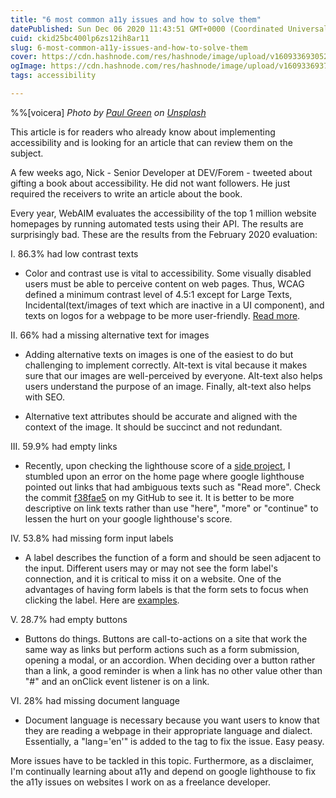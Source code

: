 ```yaml
---
title: "6 most common a11y issues and how to solve them"
datePublished: Sun Dec 06 2020 11:43:51 GMT+0000 (Coordinated Universal Time)
cuid: ckid25bc400lp6zs12ih8ar11
slug: 6-most-common-a11y-issues-and-how-to-solve-them
cover: https://cdn.hashnode.com/res/hashnode/image/upload/v1609336930527/VSi6OCd_c.jpeg
ogImage: https://cdn.hashnode.com/res/hashnode/image/upload/v1609336937693/TCCHN-L3-.jpeg
tags: accessibility

---
```


%%[voicera]
*<span>Photo by <a href="https://unsplash.com/@pgreen1983?utm_source=unsplash&amp;utm_medium=referral&amp;utm_content=creditCopyText">Paul Green</a> on <a href="https://unsplash.com/s/photos/accessibility?utm_source=unsplash&amp;utm_medium=referral&amp;utm_content=creditCopyText">Unsplash</a></span>*

This article is for readers who already know about implementing accessibility and is looking for an article that can review them on the subject.

A few weeks ago, Nick - Senior Developer at DEV/Forem - tweeted about gifting a book about accessibility. He did not want followers. He just required the receivers to write an article about the book. 

Every year, WebAIM evaluates the accessibility of the top 1 million website homepages by running automated tests using their API. The results are surprisingly bad. These are the results from the February 2020 evaluation:

I. 86.3% had low contrast texts

- Color and contrast use is vital to accessibility.  Some visually disabled users must be able to perceive content on web pages. Thus, WCAG defined a minimum contrast level of 4.5:1 except for Large Texts, Incidental(text/images of text which are inactive in a UI component), and texts on logos for a webpage to be more user-friendly. [Read more](https://webaim.org/articles/contrast/#ratio).

II. 66% had a missing alternative text for images

- Adding alternative texts on images is one of the easiest to do but challenging to implement correctly. Alt-text is vital because it makes sure that our images are well-perceived by everyone. Alt-text also helps users understand the purpose of an image. Finally, alt-text also helps with SEO.

- Alternative text attributes should be accurate and aligned with the context of the image. It should be succinct and not redundant.

III. 59.9% had empty links

- Recently, upon checking the lighthouse score of a [side project](http://covid19ph-unofficial.icvn.tech/), I stumbled upon an error on the home page where google lighthouse pointed out links that had ambiguous texts such as "Read more". Check the commit [f38fae5](https://github.com/reyesvicente/unofficial-covidtracker-ph/commit/f38fae52b49f2df8c3ae0161ec3c5ff2b929226f?branch=f38fae52b49f2df8c3ae0161ec3c5ff2b929226f&diff=split#) on my GitHub to see it. It is better to be more descriptive on link texts rather than use "here", "more" or "continue" to lessen the hurt on your google lighthouse's score.

IV. 53.8% had missing form input labels

- A label describes the function of a form and should be seen adjacent to the input. Different users may or may not see the form label's connection, and it is critical to miss it on a website. One of the advantages of having form labels is that the form sets to focus when clicking the label. Here are [examples](https://webaim.org/techniques/forms/controls#input).

V. 28.7% had empty buttons

- Buttons do things. Buttons are call-to-actions on a site that work the same way as links but perform actions such as a form submission, opening a modal, or an accordion. When deciding over a button rather than a link, a good reminder is when a link has no other value other than "#" and an onClick event listener is on a link.

VI. 28% had missing document language

- Document language is necessary because you want users to know that they are reading a webpage in their appropriate language and dialect. Essentially, a "lang='en'" is added to the <html> tag to fix the issue. Easy peasy.

More issues have to be tackled in this topic. Furthermore, as a disclaimer, I'm continually learning about a11y and depend on google lighthouse to fix the a11y issues on websites I work on as a freelance developer.
